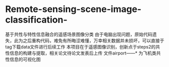 # Remote-sensing-scene-image-classification-
基于共性与特性信息融合的遥感场景图像分类
由于电脑出现问题，原始代码遗失，此为之后重构代码，难免有所晦涩难懂，万幸相关数据并未损坏，可以直接于tag下载data文件进行后续工作
本项目在于遥感图像识别，创新点于steps2的共性信息的构建与提取，相关论文待论文发表后上传
文件airport——*  为飞机类共性信息的可视化图
